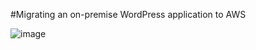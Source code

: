 #Migrating an on-premise WordPress application to AWS

![image](https://user-images.githubusercontent.com/115760354/197531816-98d82b6f-e980-46d9-b092-b41c420fdc7c.png)
